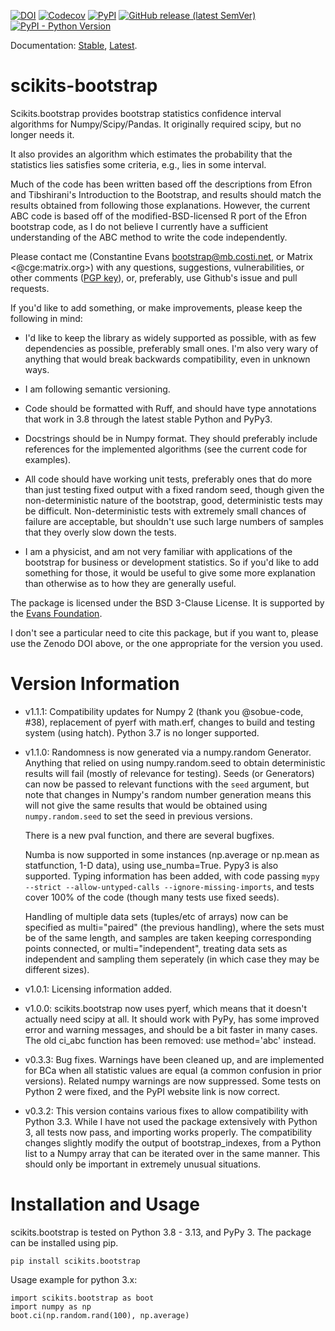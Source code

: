 [![DOI](https://zenodo.org/badge/5336221.svg)](https://zenodo.org/badge/latetdoi/5336221)
[![Codecov](https://img.shields.io/codecov/c/github/cgevans/scikits-bootstrap)](https://codecov.io/gh/cgevans/scikits-bootstrap)
[![PyPI](https://img.shields.io/pypi/v/scikits-bootstrap)](https://pypi.org/project/scikits.bootstrap/)
[![GitHub release (latest SemVer)](https://img.shields.io/github/v/release/cgevans/scikits-bootstrap)](https://github.com/cgevans/scikits-bootstrap/releases)
[![PyPI - Python Version](https://img.shields.io/pypi/pyversions/scikits-bootstrap)](https://pypi.org/project/scikits.bootstrap/)


Documentation: [Stable](https://scikits-bootstrap.readthedocs.io/en/stable/), [Latest](https://scikits-bootstrap.readthedocs.io/en/latest/).

scikits-bootstrap
=================

Scikits.bootstrap provides bootstrap statistics confidence interval algorithms
for Numpy/Scipy/Pandas. It originally required scipy, but no longer needs it.

It also provides an algorithm which estimates the probability that the
statistics lies satisfies some criteria, e.g., lies in some interval.

Much of the code has been written based off the descriptions from Efron
and Tibshirani's Introduction to the Bootstrap, and results should match
the results obtained from following those explanations. However, the
current ABC code is based off of the modified-BSD-licensed R port of the
Efron bootstrap code, as I do not believe I currently have a sufficient
understanding of the ABC method to write the code independently.

Please contact me (Constantine Evans <bootstrap@mb.costi.net>, or Matrix
<@cge:matrix.org>) with any questions, suggestions, vulnerabilities, or other
comments ([PGP key](https://costinet.org/new-cge-pgp.key)), or, preferably, use
Github's issue and pull requests.

If you'd like to add something, or make improvements, please keep the following
in mind:

- I'd like to keep the library as widely supported as possible, with as
  few dependencies as possible, preferably small ones.  I'm also very
  wary of anything that would break backwards compatibility, even in
  unknown ways.

- I am following semantic versioning.

- Code should be formatted with Ruff, and should have type annotations that
  work in 3.8 through the latest stable Python and PyPy3.

- Docstrings should be in Numpy format.  They should preferably include
  references for the implemented algorithms (see the current code for
  examples).

- All code should have working unit tests, preferably ones that do more
  than just testing fixed output with a fixed random seed, though given
  the non-deterministic nature of the bootstrap, good, deterministic
  tests may be difficult.  Non-deterministic tests with extremely small
  chances of failure are acceptable, but shouldn't use such large numbers
  of samples that they overly slow down the tests.

- I am a physicist, and am not very familiar with applications of the
  bootstrap for business or development statistics.  So if you'd like
  to add something for those, it would be useful to give some more
  explanation than otherwise as to how they are generally useful.

The package is licensed under the BSD 3-Clause License. It is supported
by the [Evans Foundation](https://evansfmm.org).

I don't see a particular need to cite this package, but if you want to,
please use the Zenodo DOI above, or the one appropriate for the version
you used.

Version Information
===================

-   v1.1.1: Compatibility updates for Numpy 2 (thank you @sobue-code, #38),
    replacement of pyerf with math.erf, changes to build and testing system
    (using hatch). Python 3.7 is no longer supported.

-   v1.1.0: Randomness is now generated via a numpy.random
    Generator. Anything that relied on using numpy.random.seed to obtain
    deterministic results will fail (mostly of relevance for testing).
    Seeds (or Generators) can now be passed to relevant functions with
    the `seed` argument, but note that changes in Numpy's random number
    generation means this will not give the same results that would be
    obtained using `numpy.random.seed` to set the seed in previous
    versions.

    There is a new pval function, and there are several bugfixes.

    Numba is now supported in some instances (np.average or np.mean as
    statfunction, 1-D data), using use\_numba=True. Pypy3 is also
    supported. Typing information has been added, with code passing
    `mypy --strict --allow-untyped-calls --ignore-missing-imports`, and
    tests cover 100% of the code (though many tests use fixed seeds).

    Handling of multiple data sets (tuples/etc of arrays) now can be
    specified as multi="paired" (the previous handling), where the sets
    must be of the same length, and samples are taken keeping
    corresponding points connected, or multi="independent", treating
    data sets as independent and sampling them seperately (in which case
    they may be different sizes).

-   v1.0.1: Licensing information added.

-   v1.0.0: scikits.bootstrap now uses pyerf, which means that it
    doesn't actually need scipy at all. It should work with PyPy, has
    some improved error and warning messages, and should be a bit faster
    in many cases. The old ci\_abc function has been removed: use
    method='abc' instead.

-   v0.3.3: Bug fixes. Warnings have been cleaned up, and are
    implemented for BCa when all statistic values are equal (a common
    confusion in prior versions). Related numpy warnings are now
    suppressed. Some tests on Python 2 were fixed, and the PyPI website
    link is now correct.

-   v0.3.2: This version contains various fixes to allow compatibility
    with Python 3.3. While I have not used the package extensively with
    Python 3, all tests now pass, and importing works properly. The
    compatibility changes slightly modify the output of
    bootstrap\_indexes, from a Python list to a Numpy array that can be
    iterated over in the same manner. This should only be important in
    extremely unusual situations.

Installation and Usage
======================

scikits.bootstrap is tested on Python 3.8 - 3.13, and PyPy 3. The package
can be installed using pip.

`pip install scikits.bootstrap`

Usage example for python 3.x:

    import scikits.bootstrap as boot
    import numpy as np
    boot.ci(np.random.rand(100), np.average)

